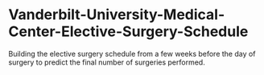 # Vanderbilt-University-Medical-Center-Elective-Surgery-Schedule
Building the elective surgery schedule from a few weeks before the day of surgery to predict the final number of surgeries performed.
